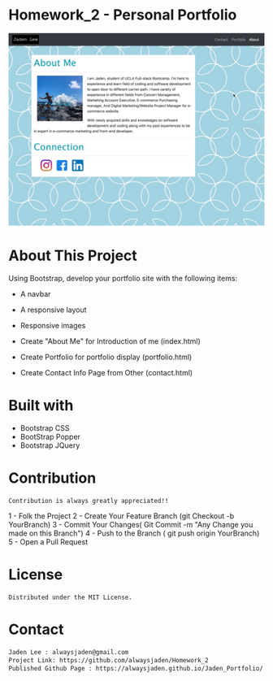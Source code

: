 # Homework_2 - Personal Portfolio

![Personal Profile](./assets/images/SnapShot.jpg?raw=true "Personal Profile")

# About This Project

Using Bootstrap, develop your portfolio site with the following items:

   * A navbar

   * A responsive layout

   * Responsive images 

   * Create "About Me" for Introduction of me (index.html)

   * Create Portfolio for portfolio display (portfolio.html)

   * Create Contact Info Page from Other (contact.html)

# Built with
 * Bootstrap CSS
 * BootStrap Popper
 * Bootstrap JQuery


 # Contribution
    Contribution is always greatly appreciated!! 

  1 - Folk the Project
  2 - Create Your Feature Branch (git Checkout -b YourBranch)
  3 - Commit Your Changes( Git Commit -m "Any Change you made on this Branch")
  4 - Push to the Branch ( git push origin YourBranch)
  5 - Open a Pull Request 


# License 
    Distributed under the MIT License.


# Contact
    Jaden Lee : alwaysjaden@gmail.com
    Project Link: https://github.com/alwaysjaden/Homework_2
    Published Github Page : https://alwaysjaden.github.io/Jaden_Portfolio/



